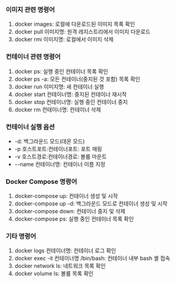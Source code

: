 ### 이미지 관련 명령어

1. docker images: 로컬에 다운로드된 이미지 목록 확인
2. docker pull 이미지명: 원격 레지스트리에서 이미지 다운로드
3. docker rmi 이미지명: 로컬에서 이미지 삭제
### 컨테이너 관련 명령어

1. docker ps: 실행 중인 컨테이너 목록 확인
2. docker ps -a: 모든 컨테이너(중지된 것 포함) 목록 확인
3. docker run 이미지명: 새 컨테이너 실행
4. docker start 컨테이너명: 중지된 컨테이너 재시작
5. docker stop 컨테이너명: 실행 중인 컨테이너 중지
6. docker rm 컨테이너명: 컨테이너 삭제

### 컨테이너 실행 옵션

* -d: 백그라운드 모드(데몬 모드)
* -p 호스트포트:컨테이너포트: 포트 매핑
* -v 호스트경로:컨테이너경로: 볼륨 마운트
* --name 컨테이너명: 컨테이너 이름 지정
### Docker Compose 명령어

1. docker-compose up: 컨테이너 생성 및 시작
2. docker-compose up -d: 백그라운드 모드로 컨테이너 생성 및 시작
3. docker-compose down: 컨테이너 중지 및 삭제
4. docker-compose ps: 실행 중인 컨테이너 목록 확인

### 기타 명령어

1. docker logs 컨테이너명: 컨테이너 로그 확인
2. docker exec -it 컨테이너명 /bin/bash: 컨테이너 내부 bash 셸 접속
3. docker network ls: 네트워크 목록 확인
4. docker volume ls: 볼륨 목록 확인
